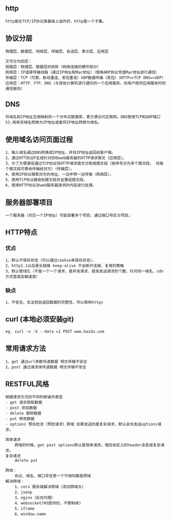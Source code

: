 ## http
    http是在TCP/IP协议族基础上运作的，http是一个子集。 

## 协议分层
    物理层、数据层、网络层、传输层、会话层、表示层、应用层

    又可分为四层：
    链路层：物理层、数据层的统称（网络连接的硬件部分）
    网络层：IP选择传输线路（通过IP地址和Mac地址）（使用ARP协议凭借Mac地址进行通信）
    传输层：TCP（可靠，断线重连、丢包重发）UDP数据传输（丢包）（HTTP=>TCP DNS=>UDP）
    应用层：HTTP、FTP、DNS（与其他计算机进行通讯的一个应用服务，向用户提供应用服务时的通信服务）

## DNS
    将域名和IP地址互相映射的一个分布式数据库，更方便访问互联网。DNS使用TCP和UDP端口53.用来将域名转换为IP地址或者将IP地址转换为域名。

## 使用域名访问页面过程
    1、输入域名通过DNS转换成IP地址，并将IP地址返回给客户端。
    2、通过HTT协议P生成针对目标web服务器的HTTP请求报文（应用层）。
    3、为了方便通信通过TCP协议将HTTP请求报文分割成报文段（按序号分为多个报文段， 将每个报文段可靠地传输给对方）（传输层）。
    4、使用IP协议搜索对方的地址、一边中转一边传输（网络层）。
    5、使用TCP协议接收到报文段并且重组报文段。
    6、使用HTTP协议对web服务器请求的内容进行处理。

## 服务器部署项目
    一个服务器（对应一个IP地址）可能部署多个项目，通过端口号区分项目。

## HTTP特点
 ### 优点 
    1、默认不保存状态（可以通过cookie来保存状态）。
    2、http1.1以后是长链接 keep-alive 不会断开连接，复用的策略
    3、默认管线化（不是一个一个请求、是并发请求、提高发送请求的个数、针对同一域名、cdn方式提高加载速度）
 ### 缺点
    1、不安全、无法校验返回数据的完整性，可以使用https

## curl (本地必须安装git)
    eg. curl -v -X --data =1 POST www.baidu.com

## 常用请求方法
    1、get 通过url参数传递数据 明文传输不安全
    2、post 通过请求体传递数据 明文传输不安全

## RESTFUL风格
    根据请求方式的不同判断操作类型
    - get 请求获取数据
    - post 添加数据
    - delete 删除数据
    - put 修改数据
    - options 预先检测（预检请求）跨域 如果发送的是复杂请求，默认会先发送options请求。

    简单请求
        跨域的时候，get post options默认是简单请求。增加自定义的header会变成复杂请求。
    复杂请求
        delete put

    跨域：
        协议、域名、端口号任意一个不相同都是跨域
    解决跨域：
        1、cors 服务端解决跨域（添加跨域头）
        2、jsonp
        3、nginx（反向代理）
        4、websocket(H5提供的，不限制域)
        5、iframe
        6、window.name

